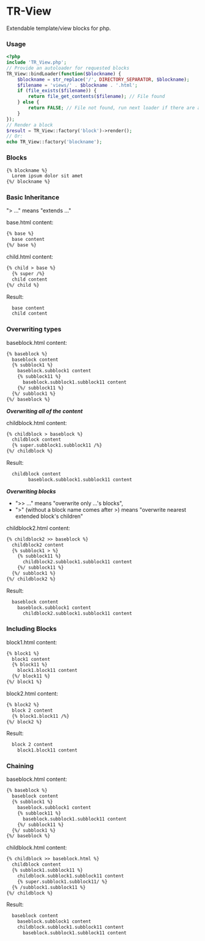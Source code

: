# TR-View
Extendable template/view blocks for php.

### Usage
```php
<?php
include 'TR_View.php';
// Provide an autoloader for requested blocks
TR_View::bindLoader(function($blockname) {
	$blockname = str_replace('/', DIRECTORY_SEPARATOR, $blockname);
	$filename = 'views/' . $blockname . '.html';
	if (file_exists($filename)) {
		return file_get_contents($filename); // File found
	} else {
		return FALSE; // File not found, run next loader if there are any
	}
});
// Render a block
$result = TR_View::factory('block')->render();
// Or:
echo TR_View::factory('blockname');
```

### Blocks
```html
{% blockname %}
  Lorem ipsum dolor sit amet
{%/ blockname %}
```

### Basic Inheritance
"> ..." means "extends ..."

base.html content:
```html
{% base %}
  base content
{%/ base %}
```
child.html content:
```html
{% child > base %}
  {% super /%}
  child content
{%/ child %}
```
Result:
```html
  base content
  child content
```

### Overwriting types
baseblock.html content:
```html
{% baseblock %}
  baseblock content
  {% subblock1 %}
    baseblock.subblock1 content
    {% subblock11 %}
      baseblock.subblock1.subblock11 content
    {%/ subblock11 %}
  {%/ subblock1 %}
{%/ baseblock %}
```
***Overwriting all of the content***

childblock.html content:
```html
{% childblock > baseblock %}
  childblock content
  {% super.subblock1.subblock11 /%}
{%/ childblock %}
```
Result:
```html
  childblock content
        baseblock.subblock1.subblock11 content
```

***Overwriting blocks***

  - ">> ..." means "overwrite only ...'s blocks",
  - ">" (without a block name comes after >) means "overwrite nearest extended block's children"

childblock2.html content:
```html
{% childblock2 >> baseblock %}
  childblock2 content
  {% subblock1 > %}
    {% subblock11 %}
      childblock2.subblock1.subblock11 content
    {%/ subblock11 %}
  {%/ subblock1 %}
{%/ childblock2 %}
```
Result:
```html
  baseblock content
    baseblock.subblock1 content
      childblock2.subblock1.subblock11 content
```

### Including Blocks

block1.html content:
```html
{% block1 %}
  block1 content
  {% block11 %}
    block1.block11 content
  {%/ block11 %}
{%/ block1 %}
```
block2.html content:
```html
{% block2 %}
  block 2 content
  {% block1.block11 /%}
{%/ block2 %}
```
Result:
```html
  block 2 content
    block1.block11 content
```

### Chaining

baseblock.html content:
```html
{% baseblock %}
  baseblock content
  {% subblock1 %}
    baseblock.subblock1 content
    {% subblock11 %}
      baseblock.subblock1.subblock11 content
    {%/ subblock11 %}
  {%/ subblock1 %}
{%/ baseblock %}
```
childblock.html content:
```html
{% childblock >> baseblock.html %}
  childblock content
  {% subblock1.subblock11 %}
    childblock.subblock1.subblock11 content
    {% super.subblock1.subblock11/ %}
  {% /subblock1.subblock11 %}
{%/ childblock %}
```
Result:
```html
  baseblock content
    baseblock.subblock1 content
    childblock.subblock1.subblock11 content
      baseblock.subblock1.subblock11 content
```

